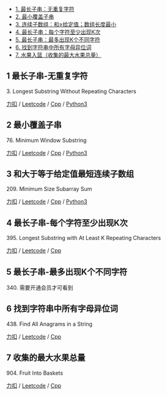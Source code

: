 <!-- GFM-TOC -->
* [1. 最长子串：无重复字符](#1-最长子串-无重复字符)
* [2. 最小覆盖子串](#2-最小覆盖子串)
* [3. 连续子数组：和≥给定值；数组长度最小](#3-和大于等于给定值最短连续子数组)
* [4. 最长子串：每个字符至少出现K次](#4-最长子串-每个字符至少出现K次)
* [5. 最长子串：最多出现K个不同字符](#5-最长子串-最多出现K个不同字符)
* [6. 找到字符串中所有字母异位词](#6-找到字符串中所有字母异位词)
* [7. 水果入篮（收集的最大水果总量）](#7-收集的最大水果总量)
<!-- GFM-TOC -->

## 1 最长子串-无重复字符
3\. Longest Substring Without Repeating Characters

[力扣](https://leetcode-cn.com/problems/longest-substring-without-repeating-characters/) / [Leetcode](https://leetcode.com/problems/longest-substring-without-repeating-characters/) / [Cpp](../algo_02_sliding_window/L3-m.cpp) / [Python3](../python-algorithm/algo_02_sliding_window/L3-m.py)  

## 2 最小覆盖子串
76\. Minimum Window Substring

[力扣](https://leetcode-cn.com/problems/minimum-window-substring/) / [Leetcode](https://leetcode.com/problems/minimum-window-substring/) / [Cpp](../algo_02_sliding_window/L76-h.cpp) / [Python3](../python-algorithm/algo_02_sliding_window/L76-m.py)  

## 3 和大于等于给定值最短连续子数组
209\. Minimum Size Subarray Sum

[力扣](https://leetcode-cn.com/problems/minimum-size-subarray-sum/) / [Leetcode](https://leetcode.com/problems/minimum-size-subarray-sum/) / [Cpp](../algo_02_sliding_window/L209.cpp) / [Python3](../python-algorithm/algo_02_sliding_window/L209.py)  

## 4 最长子串-每个字符至少出现K次
395\. Longest Substring with At Least K Repeating Characters

[力扣](https://leetcode-cn.com/problems/longest-substring-with-at-least-k-repeating-characters/) / [Leetcode](https://leetcode.com/problems/longest-substring-with-at-least-k-repeating-characters/) / [Cpp](../algo_02_sliding_window/L395-m.cpp)

## 5 最长子串-最多出现K个不同字符
340\. 需要开通会员才可看到


## 6 找到字符串中所有字母异位词
438\. Find All Anagrams in a String

[力扣](https://leetcode-cn.com/problems/find-all-anagrams-in-a-string/) / [Leetcode](https://leetcode.com/problems/find-all-anagrams-in-a-string/) / [Cpp](../algo_02_sliding_window/L438-m.cpp)

## 7 收集的最大水果总量
904\. Fruit Into Baskets  

[力扣](https://leetcode-cn.com/problems/fruit-into-baskets/) / [Leetcode](https://leetcode.com/problems/fruit-into-baskets/) / [Cpp](../algo_02_sliding_window/L904-m.cpp)








